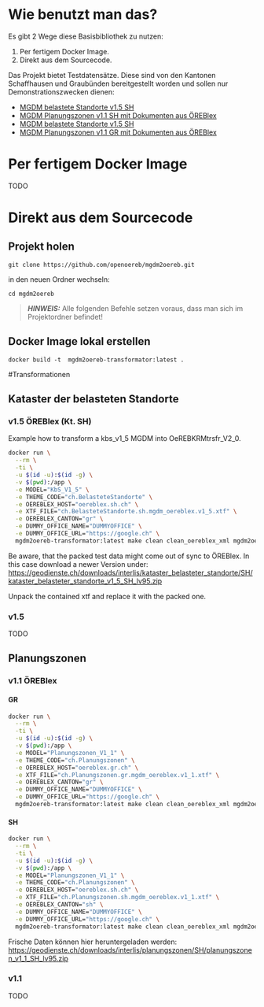# Wie benutzt man das?

Es gibt 2 Wege diese Basisbibliothek zu nutzen:

1. Per fertigem Docker Image.
1. Direkt aus dem Sourcecode.

Das Projekt bietet Testdatensätze. Diese sind von den Kantonen Schaffhausen und Graubünden bereitgestellt
worden und sollen nur Demonstrationszwecken dienen:

- [MGDM belastete Standorte v1.5 SH](data/ch.BelasteteStandorte.sh.mgdm_oereblex.v1_5.xtf)
- [MGDM Planungszonen v1.1 SH mit Dokumenten aus ÖREBlex](data/ch.Planungszonen.sh.mgdm_oereblex.v1_1.xtf)
- [MGDM belastete Standorte v1.5 SH](data/ch.Planungszonen.sh.mgdm.v1_1.xtf)
- [MGDM Planungszonen v1.1 GR mit Dokumenten aus ÖREBlex](data/ch.Planungszonen.gr.mgdm_oereblex.v1_1.xtf)

# Per fertigem Docker Image

TODO

# Direkt aus dem Sourcecode

## Projekt holen

```
git clone https://github.com/openoereb/mgdm2oereb.git
```

in den neuen Ordner wechseln:

```
cd mgdm2oereb
```
> **_HINWEIS:_**
Alle folgenden Befehle setzen voraus, dass man sich im Projektordner befindet!

## Docker Image lokal erstellen

```
docker build -t  mgdm2oereb-transformator:latest .
```

#Transformationen

## Kataster der belasteten Standorte

### v1.5 ÖREBlex (Kt. SH)

Example how to transform a kbs_v1_5 MGDM into OeREBKRMtrsfr_V2_0.

```bash
docker run \
  --rm \
  -ti \
  -u $(id -u):$(id -g) \
  -v $(pwd):/app \
  -e MODEL="KbS_V1_5" \
  -e THEME_CODE="ch.BelasteteStandorte" \
  -e OEREBLEX_HOST="oereblex.sh.ch" \
  -e XTF_FILE="ch.BelasteteStandorte.sh.mgdm_oereblex.v1_5.xtf" \
  -e OEREBLEX_CANTON="gr" \
  -e DUMMY_OFFICE_NAME="DUMMYOFFICE" \
  -e DUMMY_OFFICE_URL="https://google.ch" \
  mgdm2oereb-transformator:latest make clean clean_oereblex_xml mgdm2oereb
```

Be aware, that the packed test data might come out of sync to ÖREBlex. In this case download a newer Version
under: https://geodienste.ch/downloads/interlis/kataster_belasteter_standorte/SH/kataster_belasteter_standorte_v1_5_SH_lv95.zip

Unpack the contained xtf and replace it with the packed one.

### v1.5

TODO

## Planungszonen

### v1.1 ÖREBlex

#### GR

```bash
docker run \
  --rm \
  -ti \
  -u $(id -u):$(id -g) \
  -v $(pwd):/app \
  -e MODEL="Planungszonen_V1_1" \
  -e THEME_CODE="ch.Planungszonen" \
  -e OEREBLEX_HOST="oereblex.gr.ch" \
  -e XTF_FILE="ch.Planungszonen.gr.mgdm_oereblex.v1_1.xtf" \
  -e OEREBLEX_CANTON="gr" \
  -e DUMMY_OFFICE_NAME="DUMMYOFFICE" \
  -e DUMMY_OFFICE_URL="https://google.ch" \
  mgdm2oereb-transformator:latest make clean clean_oereblex_xml mgdm2oereb
```

#### SH

```bash
docker run \
  --rm \
  -ti \
  -u $(id -u):$(id -g) \
  -v $(pwd):/app \
  -e MODEL="Planungszonen_V1_1" \
  -e THEME_CODE="ch.Planungszonen" \
  -e OEREBLEX_HOST="oereblex.sh.ch" \
  -e XTF_FILE="ch.Planungszonen.sh.mgdm_oereblex.v1_1.xtf" \
  -e OEREBLEX_CANTON="sh" \
  -e DUMMY_OFFICE_NAME="DUMMYOFFICE" \
  -e DUMMY_OFFICE_URL="https://google.ch" \
  mgdm2oereb-transformator:latest make clean clean_oereblex_xml mgdm2oereb
```

Frische Daten können hier heruntergeladen werden:
https://geodienste.ch/downloads/interlis/planungszonen/SH/planungszonen_v1_1_SH_lv95.zip

### v1.1

TODO
